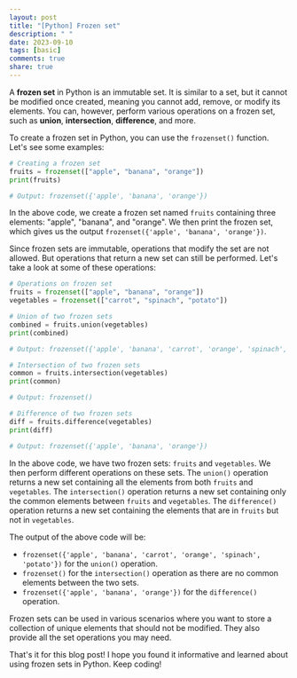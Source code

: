```yaml
---
layout: post
title: "[Python] Frozen set"
description: " "
date: 2023-09-10
tags: [basic]
comments: true
share: true
---
```


A **frozen set** in Python is an immutable set. It is similar to a set, but it cannot be modified once created, meaning you cannot add, remove, or modify its elements. You can, however, perform various operations on a frozen set, such as **union**, **intersection**, **difference**, and more.

To create a frozen set in Python, you can use the `frozenset()` function. Let's see some examples:

```python
# Creating a frozen set
fruits = frozenset(["apple", "banana", "orange"])
print(fruits) 

# Output: frozenset({'apple', 'banana', 'orange'})
```

In the above code, we create a frozen set named `fruits` containing three elements: "apple", "banana", and "orange". We then print the frozen set, which gives us the output `frozenset({'apple', 'banana', 'orange'})`.

Since frozen sets are immutable, operations that modify the set are not allowed. But operations that return a new set can still be performed. Let's take a look at some of these operations:

```python
# Operations on frozen set
fruits = frozenset(["apple", "banana", "orange"])
vegetables = frozenset(["carrot", "spinach", "potato"])

# Union of two frozen sets
combined = fruits.union(vegetables)
print(combined)

# Output: frozenset({'apple', 'banana', 'carrot', 'orange', 'spinach', 'potato'})

# Intersection of two frozen sets
common = fruits.intersection(vegetables)
print(common)

# Output: frozenset()

# Difference of two frozen sets
diff = fruits.difference(vegetables)
print(diff)

# Output: frozenset({'apple', 'banana', 'orange'})
```

In the above code, we have two frozen sets: `fruits` and `vegetables`. We then perform different operations on these sets. The `union()` operation returns a new set containing all the elements from both `fruits` and `vegetables`. The `intersection()` operation returns a new set containing only the common elements between `fruits` and `vegetables`. The `difference()` operation returns a new set containing the elements that are in `fruits` but not in `vegetables`.

The output of the above code will be: 
- `frozenset({'apple', 'banana', 'carrot', 'orange', 'spinach', 'potato'})` for the `union()` operation.
- `frozenset()` for the `intersection()` operation as there are no common elements between the two sets.
- `frozenset({'apple', 'banana', 'orange'})` for the `difference()` operation.

Frozen sets can be used in various scenarios where you want to store a collection of unique elements that should not be modified. They also provide all the set operations you may need.

That's it for this blog post! I hope you found it informative and learned about using frozen sets in Python. Keep coding!